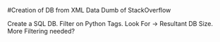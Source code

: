 #Creation of DB from XML Data Dumb of StackOverflow

Create a SQL DB. Filter on Python Tags.
Look For -> Resultant DB Size. More Filtering needed?

